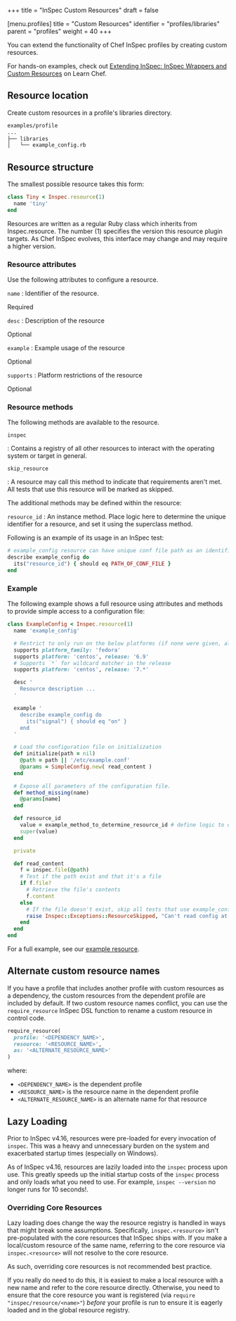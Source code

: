 +++
title = "InSpec Custom Resources"
draft = false


[menu.profiles]
    title = "Custom Resources"
    identifier = "profiles/libraries"
    parent = "profiles"
    weight = 40
+++

You can extend the functionality of Chef InSpec profiles by creating custom resources.

For hands-on examples, check out [Extending InSpec: InSpec Wrappers and Custom Resources](https://www.chef.io/training/tutorials) on Learn Chef.

## Resource location

Create custom resources in a profile's libraries directory.

```bash
examples/profile
...
├── libraries
│   └── example_config.rb
```

## Resource structure

The smallest possible resource takes this form:

```ruby
class Tiny < Inspec.resource(1)
  name 'tiny'
end
```

Resources are written as a regular Ruby class which inherits from
Inspec.resource. The number (1) specifies the version this resource
plugin targets. As Chef InSpec evolves, this interface may change and may
require a higher version.

### Resource attributes

Use the following attributes to configure a resource.

`name`
: Identifier of the resource.

  Required

`desc`
: Description of the resource

  Optional

`example`
: Example usage of the resource

  Optional

`supports`
: Platform restrictions of the resource

  Optional

### Resource methods

The following methods are available to the resource.

`inspec`

: Contains a registry of all other resources to interact with the operating system or target in general.

`skip_resource`

: A resource may call this method to indicate that requirements aren't met. All tests that use this resource will be marked as skipped.

The additional methods may be defined within the resource:

`resource_id`
: An instance method. Place logic here to determine the unique identifier for a resource, and set it using the superclass method. 

  Following is an example of its usage in an InSpec test:

  ```ruby
  # example_config resource can have unique conf file path as an identifier.
  describe example_config do
    its("resource_id") { should eq PATH_OF_CONF_FILE }
  end
  ```

### Example

The following example shows a full resource using attributes and methods
to provide simple access to a configuration file:

```ruby
class ExampleConfig < Inspec.resource(1)
  name 'example_config'

  # Restrict to only run on the below platforms (if none were given, all OS's supported)
  supports platform_family: 'fedora'
  supports platform: 'centos', release: '6.9'
  # Supports `*` for wildcard matcher in the release
  supports platform: 'centos', release: '7.*'

  desc '
    Resource description ...
  '

  example '
    describe example_config do
      its("signal") { should eq "on" }
    end
  '

  # Load the configuration file on initialization
  def initialize(path = nil)
    @path = path || '/etc/example.conf'
    @params = SimpleConfig.new( read_content )
  end

  # Expose all parameters of the configuration file.
  def method_missing(name)
    @params[name]
  end

  def resource_id
    value = example_method_to_determine_resource_id # define logic to determine resource_id value
    super(value)
  end

  private

  def read_content
    f = inspec.file(@path)
    # Test if the path exist and that it's a file
    if f.file?
      # Retrieve the file's contents
      f.content
    else
      # If the file doesn't exist, skip all tests that use example_config
      raise Inspec::Exceptions::ResourceSkipped, "Can't read config at #{@path}"
    end
  end
end
```

For a full example, see our [example resource](https://github.com/chef/inspec/blob/main/examples/profile/libraries/example_config.rb).

## Alternate custom resource names

If you have a profile that includes another profile with custom resources as a dependency, the custom resources from the dependent profile are included by default.
If two custom resource names conflict, you can use the `require_resource` InSpec DSL function to rename a custom resource in control code.

```ruby
require_resource(
  profile: '<DEPENDENCY_NAME>',
  resource: '<RESOURCE_NAME>',
  as: '<ALTERNATE_RESOURCE_NAME>'
)
```

where:

- `<DEPENDENCY_NAME>` is the dependent profile
- `<RESOURCE_NAME>` is the resource name in the dependent profile
- `<ALTERNATE_RESOURCE_NAME>` is an alternate name for that resource

## Lazy Loading

Prior to InSpec v4.16, resources were pre-loaded for every invocation
of `inspec`. This was a heavy and unnecessary burden on the system and
exacerbated startup times (especially on Windows).

As of InSpec v4.16, resources are lazily loaded into the `inspec`
process upon use. This greatly speeds up the initial startup costs of
the `inspec` process and only loads what you need to use. For example, `inspec
--version` no longer runs for 10 seconds!.

### Overriding Core Resources

Lazy loading does change the way the resource registry is handled in
ways that might break some assumptions. Specifically,
`inspec.<resource>` isn't pre-populated with the core resources that
InSpec ships with. If you make a local/custom resource of the same
name, referring to the core resource via `inspec.<resource>` will not
resolve to the core resource.

As such, overriding core resources is not recommended best practice.

If you really do need to do this, it is easiest to make a local
resource with a new name and refer to the core resource directly.
Otherwise, you need to ensure that the core resource you want is
registered (via `require "inspec/resource/<name>"`) _before_ your
profile is run to ensure it is eagerly loaded and in the global
resource registry.
